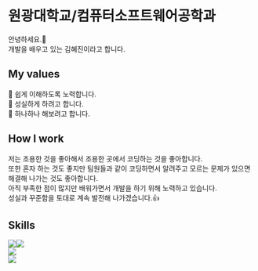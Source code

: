 # 원광대학교/컴퓨터소프트웨어공학과
안녕하세요.👋 <br>
개발을 배우고 있는 김혜진이라고 합니다. 

## My values
🚀 쉽게 이해하도록 노력합니다.<br>
🎯 성실하게 하려고 합니다.<br>
👀 하나하나 해보려고 합니다. 

## How I work
저는 조용한 것을 좋아해서 조용한 곳에서 코딩하는 것을 좋아합니다.<br>
또한 혼자 하는 것도 좋지만 팀원들과 같이 코딩하면서 알려주고 모르는 문제가 있으면 해결해 나가는 것도 좋아합니다.<br>
아직 부족한 점이 많지만 배워가면서 개발을 하기 위해 노력하고 있습니다.<br>
성실과 꾸준함을 토대로 계속 발전해 나가겠습니다.👍

## Skills
<img src="https://img.shields.io/badge/C-A8B9CC?style=for-the-badge&logo=C&logoColor=white"><img src="https://img.shields.io/badge/C++-00599C?style=for-the-badge&logo=C++&logoColor=white"><br>
<img src="https://img.shields.io/badge/Java-F7DF1E?style=for-the-badge&logo=OpenJDK&logoColor=white"><br>
<img src="https://img.shields.io/badge/Html5-E34F26?style=for-the-badge&logo=Html5&logoColor=white">
